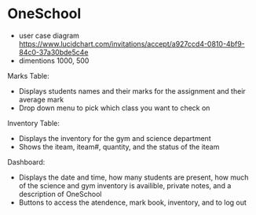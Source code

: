 # OneSchool
- user case diagram https://www.lucidchart.com/invitations/accept/a927ccd4-0810-4bf9-84c0-37a30bde5c4e
- dimentions 1000, 500

Marks Table:
- Displays students names and their marks for the assignment and their average mark
- Drop down menu to pick which class you want to check on 

Inventory Table:
- Displays the inventory for the gym and science department
- Shows the iteam, iteam#, quantity, and the status of the iteam

Dashboard:
- Displays the date and time, how many students are present, how much of the science and gym inventory is availible, private notes, and a description of OneSchool
- Buttons to access the atendence, mark book, inventory, and to log out 
